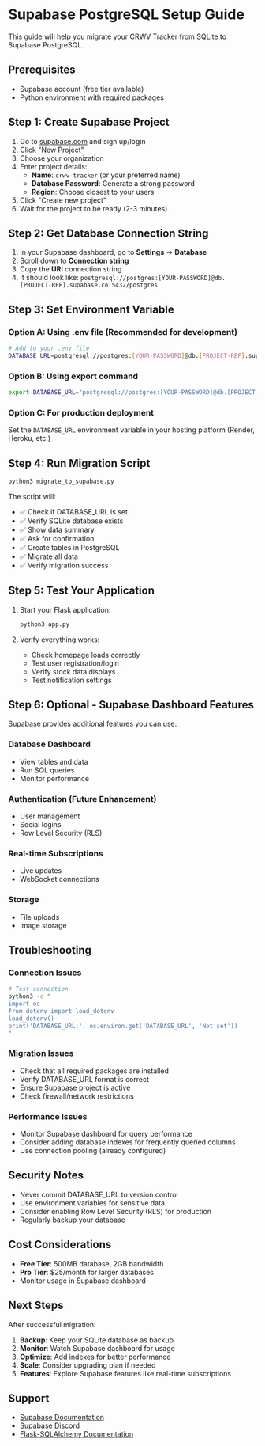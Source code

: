 # Supabase PostgreSQL Setup Guide

This guide will help you migrate your CRWV Tracker from SQLite to Supabase PostgreSQL.

## Prerequisites

- Supabase account (free tier available)
- Python environment with required packages

## Step 1: Create Supabase Project

1. Go to [supabase.com](https://supabase.com) and sign up/login
2. Click "New Project"
3. Choose your organization
4. Enter project details:
   - **Name**: `crwv-tracker` (or your preferred name)
   - **Database Password**: Generate a strong password
   - **Region**: Choose closest to your users
5. Click "Create new project"
6. Wait for the project to be ready (2-3 minutes)

## Step 2: Get Database Connection String

1. In your Supabase dashboard, go to **Settings** → **Database**
2. Scroll down to **Connection string**
3. Copy the **URI** connection string
4. It should look like: `postgresql://postgres:[YOUR-PASSWORD]@db.[PROJECT-REF].supabase.co:5432/postgres`

## Step 3: Set Environment Variable

### Option A: Using .env file (Recommended for development)
```bash
# Add to your .env file
DATABASE_URL=postgresql://postgres:[YOUR-PASSWORD]@db.[PROJECT-REF].supabase.co:5432/postgres
```

### Option B: Using export command
```bash
export DATABASE_URL="postgresql://postgres:[YOUR-PASSWORD]@db.[PROJECT-REF].supabase.co:5432/postgres"
```

### Option C: For production deployment
Set the `DATABASE_URL` environment variable in your hosting platform (Render, Heroku, etc.)

## Step 4: Run Migration Script

```bash
python3 migrate_to_supabase.py
```

The script will:
- ✅ Check if DATABASE_URL is set
- ✅ Verify SQLite database exists
- ✅ Show data summary
- ✅ Ask for confirmation
- ✅ Create tables in PostgreSQL
- ✅ Migrate all data
- ✅ Verify migration success

## Step 5: Test Your Application

1. Start your Flask application:
   ```bash
   python3 app.py
   ```

2. Verify everything works:
   - Check homepage loads correctly
   - Test user registration/login
   - Verify stock data displays
   - Test notification settings

## Step 6: Optional - Supabase Dashboard Features

Supabase provides additional features you can use:

### Database Dashboard
- View tables and data
- Run SQL queries
- Monitor performance

### Authentication (Future Enhancement)
- User management
- Social logins
- Row Level Security (RLS)

### Real-time Subscriptions
- Live updates
- WebSocket connections

### Storage
- File uploads
- Image storage

## Troubleshooting

### Connection Issues
```bash
# Test connection
python3 -c "
import os
from dotenv import load_dotenv
load_dotenv()
print('DATABASE_URL:', os.environ.get('DATABASE_URL', 'Not set'))
"
```

### Migration Issues
- Check that all required packages are installed
- Verify DATABASE_URL format is correct
- Ensure Supabase project is active
- Check firewall/network restrictions

### Performance Issues
- Monitor Supabase dashboard for query performance
- Consider adding database indexes for frequently queried columns
- Use connection pooling (already configured)

## Security Notes

- Never commit DATABASE_URL to version control
- Use environment variables for sensitive data
- Consider enabling Row Level Security (RLS) for production
- Regularly backup your database

## Cost Considerations

- **Free Tier**: 500MB database, 2GB bandwidth
- **Pro Tier**: $25/month for larger databases
- Monitor usage in Supabase dashboard

## Next Steps

After successful migration:

1. **Backup**: Keep your SQLite database as backup
2. **Monitor**: Watch Supabase dashboard for usage
3. **Optimize**: Add indexes for better performance
4. **Scale**: Consider upgrading plan if needed
5. **Features**: Explore Supabase features like real-time subscriptions

## Support

- [Supabase Documentation](https://supabase.com/docs)
- [Supabase Discord](https://discord.supabase.com)
- [Flask-SQLAlchemy Documentation](https://flask-sqlalchemy.palletsprojects.com/)
